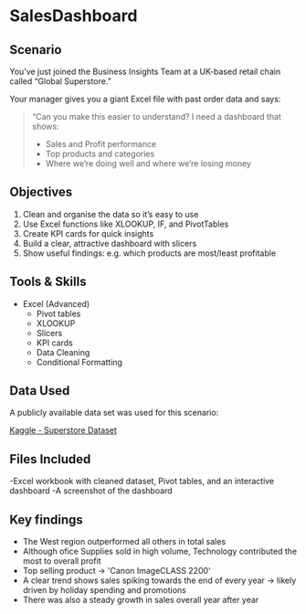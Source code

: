 # SalesDashboard

## Scenario

You’ve just joined the Business Insights Team at a UK-based retail chain called “Global Superstore.”

Your manager gives you a giant Excel file with past order data and says:

> “Can you make this easier to understand? I need a dashboard that shows:
> - Sales and Profit performance
> - Top products and categories
> - Where we’re doing well and where we’re losing money

## Objectives

1. Clean and organise the data so it’s easy to use
2. Use Excel functions like XLOOKUP, IF, and PivotTables
3. Create KPI cards for quick insights
4. Build a clear, attractive dashboard with slicers
5. Show useful findings: e.g. which products are most/least profitable

## Tools & Skills

- Excel (Advanced)
    - Pivot tables
    - XLOOKUP
    - Slicers
    - KPI cards
    - Data Cleaning
    - Conditional Formatting

## Data Used

A publicly available data set was used for this scenario:

[Kaggle - Superstore Dataset](https://www.kaggle.com/datasets/vivek468/superstore-dataset-final)

## Files Included

-Excel workbook with cleaned dataset, Pivot tables, and an interactive dashboard
-A screenshot of the dashboard

## Key findings

- The West region outperformed all others in total sales
- Although ofice Supplies sold in high volume, Technology contributed the most to overall profit
- Top selling product -> 'Canon ImageCLASS 2200'
- A clear trend shows sales spiking towards the end of every year -> likely driven by holiday spending and promotions
- There was also a steady growth in sales overall year after year
